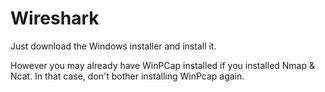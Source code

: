 Wireshark
=========

Just download the Windows installer and install it.

However you may already have WinPCap installed if you installed Nmap & Ncat. In that case, don't bother installing WinPcap again.